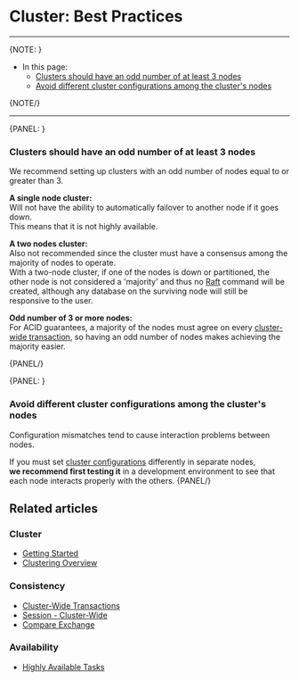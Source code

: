 # Cluster: Best Practices

---

{NOTE: }

* In this page:
   * [Clusters should have an odd number of at least 3 nodes](../../server/clustering/cluster-best-practice-and-configuration#clusters-should-have-an-odd-number-of-at-least-3-nodes)
   * [Avoid different cluster configurations among the cluster's nodes](../../server/clustering/cluster-best-practice-and-configuration#avoid-different-cluster-configurations-among-the-clusters-nodes)

{NOTE/}

---

{PANEL: }

### Clusters should have an odd number of at least 3 nodes

We recommend setting up clusters with an odd number of nodes equal to or greater than 3.

**A single node cluster:**  
Will not have the ability to automatically failover to another node if it goes down.  
This means that it is not highly available.  

**A two nodes cluster:**  
Also not recommended since the cluster must have a consensus among the majority of nodes to operate.  
With a two-node cluster, if one of the nodes is down or partitioned, the other node is not considered a 'majority'
and thus no [Raft](../../glossary/raft-algorithm) 
command will be created, although any database on the surviving node will still be responsive to the user.  

**Odd number of 3 or more nodes:**  
For ACID guarantees, a majority of the nodes must agree on every [cluster-wide transaction](../../server/clustering/cluster-transactions), 
so having an odd number of nodes makes achieving the majority easier.

{PANEL/}

{PANEL: }

### Avoid different cluster configurations among the cluster's nodes

Configuration mismatches tend to cause interaction problems between nodes.

If you must set [cluster configurations](../../server/configuration/cluster-configuration) differently in separate nodes,  
**we recommend first testing it** in a development environment to see that each node interacts properly with the others.
{PANEL/}

## Related articles 

### Cluster

- [Getting Started](../../start/getting-started)
- [Clustering Overview](../../server/clustering/overview)

### Consistency

- [Cluster-Wide Transactions](../../server/clustering/cluster-transactions)
- [Session - Cluster-Wide](../../client-api/session/cluster-transaction/overview)
- [Compare Exchange](../../client-api/operations/compare-exchange/overview)

### Availability

- [Highly Available Tasks](../../server/clustering/distribution/highly-available-tasks)

